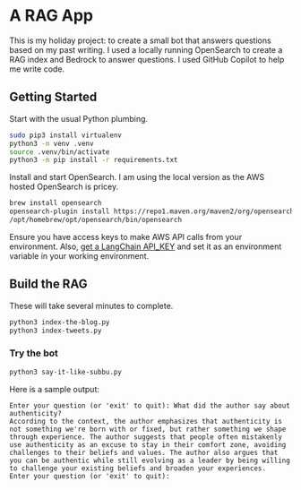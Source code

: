 # A RAG App

This is my holiday project: to create a small bot that answers questions based on my past writing. I used a locally running OpenSearch to create a RAG index and Bedrock to answer questions. I used GitHub Copilot to help me write code.

## Getting Started

Start with the usual Python plumbing.

```zsh
sudo pip3 install virtualenv
python3 -m venv .venv
source .venv/bin/activate
python3 -m pip install -r requirements.txt
```

Install and start OpenSearch. I am using the local version as the AWS hosted OpenSearch is pricey.

```zsh
brew install opensearch
opensearch-plugin install https://repo1.maven.org/maven2/org/opensearch/plugin/opensearch-knn/2.18.0.0/opensearch-knn-2.18.0.0.zip
/opt/homebrew/opt/opensearch/bin/opensearch
```

Ensure you have access keys to make AWS API calls from your environment. Also, [get a LangChain API_KEY](https://docs.smith.langchain.com/administration/how_to_guides/organization_management/create_account_api_key) and set it as an environment variable in your working environment.

## Build the RAG

These will take several minutes to complete.

```zsh
python3 index-the-blog.py
python3 index-tweets.py
```

### Try the bot

```zsh
python3 say-it-like-subbu.py
```

Here is a sample output:

```
Enter your question (or 'exit' to quit): What did the author say about authenticity?
According to the context, the author emphasizes that authenticity is not something we're born with or fixed, but rather something we shape through experience. The author suggests that people often mistakenly use authenticity as an excuse to stay in their comfort zone, avoiding challenges to their beliefs and values. The author also argues that you can be authentic while still evolving as a leader by being willing to challenge your existing beliefs and broaden your experiences.
Enter your question (or 'exit' to quit):
```
